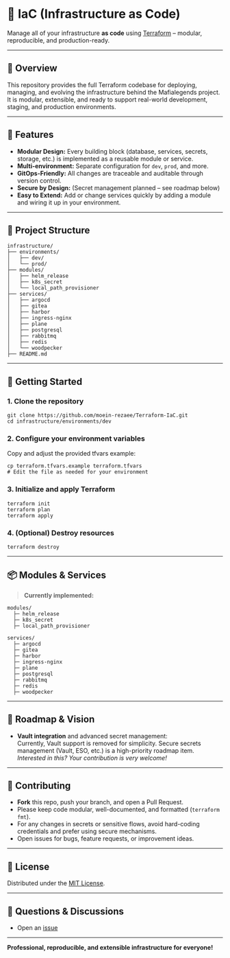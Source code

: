 
# 🚀 IaC (Infrastructure as Code)

Manage all of your infrastructure **as code** using [Terraform](https://www.terraform.io/) – modular, reproducible, and production-ready.

---

## 📖 Overview

This repository provides the full Terraform codebase for deploying, managing, and evolving the infrastructure behind the Mafialegends project.  
It is modular, extensible, and ready to support real-world development, staging, and production environments.

---

## 🌟 Features

- **Modular Design:** Every building block (database, services, secrets, storage, etc.) is implemented as a reusable module or service.
- **Multi-environment:** Separate configuration for `dev`, `prod`, and more.
- **GitOps-Friendly:** All changes are traceable and auditable through version control.
- **Secure by Design:** (Secret management planned – see roadmap below)
- **Easy to Extend:** Add or change services quickly by adding a module and wiring it up in your environment.

---

## 📁 Project Structure

```plaintext
infrastructure/
├── environments/
│   ├── dev/
│   └── prod/
├── modules/
│   ├── helm_release
│   ├── k8s_secret
│   └── local_path_provisioner
├── services/
│   ├── argocd
│   ├── gitea
│   ├── harbor
│   ├── ingress-nginx
│   ├── plane
│   ├── postgresql
│   ├── rabbitmq
│   ├── redis
│   └── woodpecker
├── README.md
```

---

## 🚀 Getting Started

### 1. Clone the repository
```shell
git clone https://github.com/moein-rezaee/Terraform-IaC.git
cd infrastructure/environments/dev
```

### 2. Configure your environment variables
Copy and adjust the provided tfvars example:
```shell
cp terraform.tfvars.example terraform.tfvars
# Edit the file as needed for your environment
```

### 3. Initialize and apply Terraform
```shell
terraform init
terraform plan
terraform apply
```

### 4. (Optional) Destroy resources
```shell
terraform destroy
```

---

## 📦 Modules & Services

> **Currently implemented:**

```plaintext
modules/
  ├─ helm_release
  ├─ k8s_secret
  ├─ local_path_provisioner

services/
  ├─ argocd
  ├─ gitea
  ├─ harbor
  ├─ ingress-nginx
  ├─ plane
  ├─ postgresql
  ├─ rabbitmq
  ├─ redis
  ├─ woodpecker
```

---

## 🚧 Roadmap & Vision

- **Vault integration** and advanced secret management:  
  Currently, Vault support is removed for simplicity. Secure secrets management (Vault, ESO, etc.) is a high-priority roadmap item.  
  *Interested in this? Your contribution is very welcome!*

---

## 🤝 Contributing

- **Fork** this repo, push your branch, and open a Pull Request.
- Please keep code modular, well-documented, and formatted (`terraform fmt`).
- For any changes in secrets or sensitive flows, avoid hard-coding credentials and prefer using secure mechanisms.
- Open issues for bugs, feature requests, or improvement ideas.

---

## 📝 License

Distributed under the [MIT License](LICENSE).

---

## 💬 Questions & Discussions

- Open an [issue](https://github.com/moein-rezaee/Terraform-IaC/issues)

---

**Professional, reproducible, and extensible infrastructure for everyone!**
